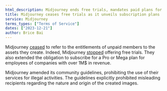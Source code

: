 ```yaml
---
html_description: Midjourney ends free trials, mandates paid plans for >$1M revenue companies, and updates guidelines to prohibit illegal and misleading activities.
title: Midjourney ceases free trials as it unveils subscription plans
service: Midjourney
terms_types: ["Terms of Service"]
dates: ["2023-12-21"]
author: Brice Bai
---
```


Midjourney [ceased](https://github.com/OpenTermsArchive/GenAI-versions/commit/e2662337073ce704cbf2dd91457dc7d89ae59e36?diff=split&w=0) to refer to the entitlements of unpaid members to the assets they create. Indeed, Midjourney [stopped](https://help.midjourney.com/en/articles/8150088-is-there-a-free-trial) offering free trials. They also extended the obligation to subscribe for a Pro or Mega plan for employees of companies with over 1M$ in revenue.

Midjourney amended its community guidelines, prohibiting the use of their services for illegal activities. The guidelines explicitly prohibited misleading recipients regarding the nature and origin of the created images.
